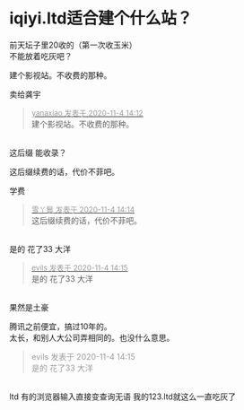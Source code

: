 # iqiyi.ltd适合建个什么站？


前天坛子里20收的（第一次收玉米）<br />
不能放着吃灰吧？

建个影视站。不收费的那种。

卖给龚宇

<div class="quote"><blockquote><font size="2"><a href="https://www.hostloc.com/forum.php?mod=redirect&amp;goto=findpost&amp;pid=9401544&amp;ptid=762326" target="_blank"><font color="#999999">yanaxiao 发表于 2020-11-4 14:12</font></a></font><br />
建个影视站。不收费的那种。</blockquote></div><br />
这后缀 能收录？<img id="aimg_nHk3B" onclick="zoom(this, this.src, 0, 0, 0)" class="zoom" src="https://cdn.jsdelivr.net/gh/hishis/forum-master/public/images/patch.gif" onmouseover="img_onmouseoverfunc(this)" onload="thumbImg(this)" border="0" alt="" />

这后缀续费的话，代价不菲吧。

<img src="static/image/smiley/yct/014.gif" smilieid="45" border="0" alt="" />学费

<div class="quote"><blockquote><font size="2"><a href="https://www.hostloc.com/forum.php?mod=redirect&amp;goto=findpost&amp;pid=9401558&amp;ptid=762326" target="_blank"><font color="#999999">雪丫鬟 发表于 2020-11-4 14:14</font></a></font><br />
这后缀续费的话，代价不菲吧。</blockquote></div><br />
是的 花了33 大洋<img id="aimg_YS0t4" onclick="zoom(this, this.src, 0, 0, 0)" class="zoom" src="https://cdn.jsdelivr.net/gh/hishis/forum-master/public/images/patch.gif" onmouseover="img_onmouseoverfunc(this)" onload="thumbImg(this)" border="0" alt="" />

<div class="quote"><blockquote><font size="2"><a href="https://www.hostloc.com/forum.php?mod=redirect&amp;goto=findpost&amp;pid=9401563&amp;ptid=762326" target="_blank"><font color="#999999">evils 发表于 2020-11-4 14:15</font></a></font><br />
是的 花了33 大洋</blockquote></div><br />
果然是土豪

腾讯之前便宜，搞过10年的。<br />
太长，和别人大公司弄相同的。也没什么意思。

<div class="quote"><blockquote><font color="#999999">evils 发表于 2020-11-4 14:15</font><br />
<font color="#999999">是的 花了33 大洋</font></blockquote></div><br />
ltd 有的浏览器输入直接变查询无语 我的123.ltd就这么一直吃灰了
